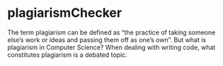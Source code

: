 # plagiarismChecker
The term plagiarism can be defined as “the practice of taking someone else’s work or ideas and passing them off as one’s own”. But what is plagiarism in Computer Science?  When dealing with writing code, what constitutes plagiarism is a debated topic.
